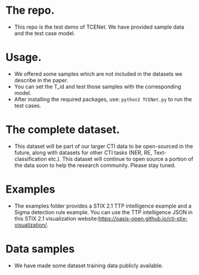 # The repo.
* This repo is the test demo of TCENet. We have provided sample data and the test case model.

# Usage.
* We offered some samples which are not included in the datasets we describe in the paper.
* You can set the T_id and test those samples with the corresponding model.
* After installing the required packages, use: `python3 TCENet.py` to run the test cases. 

# The complete dataset.
* This dataset will be part of our larger CTI data to be open-sourced in the future, along with datasets for other CTI tasks (NER, RE, Text-classification etc.). This dataset will continue to open source a portion of the data soon to help the research community. Please stay tuned.

# Examples
* The examples folder provides a STIX 2.1 TTP intelligence example and a Sigma detection rule example. You can use the TTP intelligence JSON in this STIX 2.1 visualization website:https://oasis-open.github.io/cti-stix-visualization/.

# Data samples
* We have made some dataset training data publicly available. 
